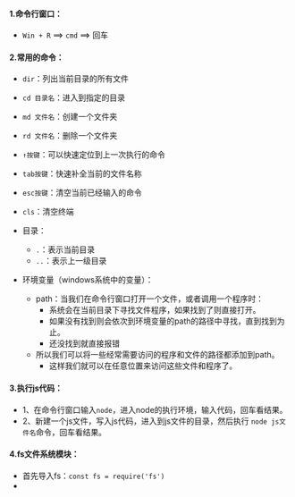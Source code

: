 #### 1.命令行窗口：
  - `Win + R`  ==> `cmd` ==> 回车
#### 2.常用的命令：
  - `dir`：列出当前目录的所有文件
  - `cd 目录名`：进入到指定的目录
  - `md 文件名`：创建一个文件夹
  - `rd 文件名`：删除一个文件夹
  - `↑按键`：可以快速定位到上一次执行的命令
  - `tab按键`：快速补全当前的文件名称
  - `esc按键`：清空当前已经输入的命令
  - `cls`：清空终端
  
  - 目录：
    - `.`：表示当前目录
    - `..`：表示上一级目录
  - 环境变量（windows系统中的变量）：
    -  path：当我们在命令行窗口打开一个文件，或者调用一个程序时：
       -  系统会在当前目录下寻找文件程序，如果找到了则直接打开。
       -  如果没有找到则会依次到环境变量的path的路径中寻找，直到找到为止。
       -  还没找到就直接报错
    - 所以我们可以将一些经常需要访问的程序和文件的路径都添加到path。
      - 这样我们就可以在任意位置来访问这些文件和程序了。
#### 3.执行js代码：
  - 1、在命令行窗口输入`node`，进入node的执行环境，输入代码，回车看结果。
  - 2、新建一个js文件，写入js代码，进入到js文件的目录，然后执行 `node js文件名`命令，回车看结果。
#### 4.fs文件系统模块：
  - 首先导入fs：`const fs = require('fs')`
  - 